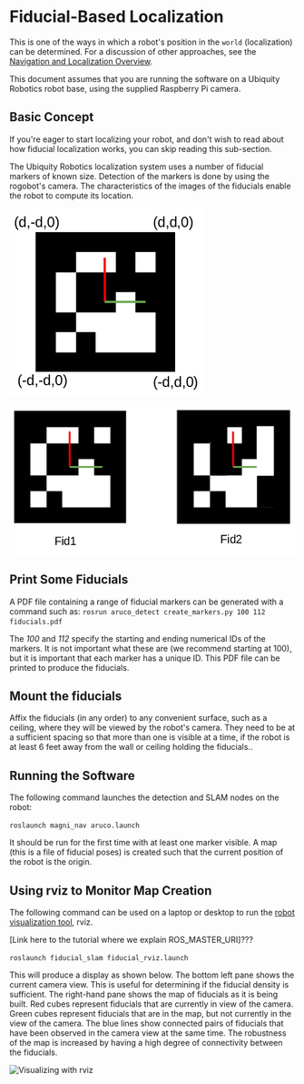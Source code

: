 
# Fiducial-Based Localization


This is one of the ways in which a robot's position in the `world` (localization) can
be determined.  For a discussion of other approaches, see the
[Navigation and Localization Overview](../overview/overview.md).

This document assumes that you are running the software on a Ubiquity
Robotics robot base, using the supplied Raspberry Pi camera.

## Basic Concept

If you're eager to start localizing your robot, and don't wish to read about
how fiducial localization works, you can skip reading this sub-section.

The Ubiquity Robotics localization system uses a number of fiducial markers
of known size.  Detection of the markers
is done by using the rogobot's camera.  The characteristics of the images of the fiducials enable the robot to compute its location.


![Fiducial coordinate system](fiducial.png)


![Fiducial coordinate system](two_fiducials.png)

## Print Some Fiducials

A PDF file containing a range of fiducial markers can be generated with a
command such as:
```rosrun aruco_detect create_markers.py 100 112 fiducials.pdf```

The *100* and *112* specify the starting and ending numerical IDs of the
markers.  It is not important what these are (we recommend starting at 100),
but it is important that each marker has a unique ID.  This PDF file can
be printed to produce the fiducials.  
## Mount the fiducials
Affix the fiducials (in any order) to any convenient
surface, such as a ceiling, where they will be viewed by the robot's camera.
They need to be at a sufficient spacing so that more than one is visible at a time, if the robot is at least 6 feet away from the wall or ceiling holding the fiducials..

## Running the Software

The following command launches the detection and SLAM nodes on the robot:

```roslaunch magni_nav aruco.launch```

It should be run for the first time with at least one marker visible.
A map (this is a file of fiducial poses) is created such that the current
position of the robot is the origin.

## Using rviz to Monitor Map Creation

The following command can be used on a laptop or desktop to run the
[robot visualization tool](http://wiki.ros.org/rviz), rviz.

[Link here to the tutorial where we explain ROS_MASTER_URI]???


```roslaunch fiducial_slam fiducial_rviz.launch```

This will produce a display as shown below.  The bottom left pane shows the
current camera view.  This is useful for determining if the fiducial density
is sufficient.  The right-hand pane shows the map of fiducials as it is being
built. Red cubes represent fiducials that are currently in view of the camera.
Green cubes represent fiducials that are in the map, but not currently
in the view of the camera. The blue lines show connected pairs of fiducials
that have been observed in the camera view at the same time.  The robustness
of the map is increased by having a high degree of connectivity between the
fiducials.

![Visualizing with rviz](fiducial_rviz.png)
